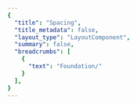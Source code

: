 ```yaml
---
{
  "title": "Spacing",
  "title_metadata": false,
  "layout_type": "LayoutComponent",
  "summary": false,
  "breadcrumbs": [
    {
      "text": "Foundation/"
    }
  ],
}
---
```


<cdr-doc-tabs :labels="['Overview', 'Guidelines']">
<template slot="Overview">
<cdr-doc-table-of-contents-shell>


Cedar provides easy-to-use, preset values to apply consistent spacing within and between components. Spacing tokens help maintain a cohesive visual style across all REI properties by:
- Stores pixel values that are converted to the proper spacing unit for web and native platforms 
- Specifies a hierarchical and semantically defined system

Spacing symbols are available within the Cedar UI Toolkit and directly reflect the token names in the code ensuring a more efficient handoff between design and development. 

<br> 
<hr>

Web and mobile spacing tokens have identical values but the naming pattern differs. For example, spacing token names are:
- **For Web:** cdr-space-one-and-a-half-x
- **For Android:** cdr_space_one_and_a_half_x
- **For iOS:** CdrSpaceOneAndAHalfX

<br>

## Default Spacing 
These spacing values are in use throughout Cedar components and design recommendations. Use these tokens to keep consistent spatial concepts.
<br>

<space-example name="cdr-space-eighth-x" />
<table>
  <tbody>
    <tr>
      <td width=280>cdr-space-eighth-x </td>
      <td>2px </td>
    </tr>
  </tbody>
</table>

<br>

<space-example name="cdr-space-quarter-x" />
<table>
  <tbody>
    <tr>
      <td width=280>cdr-space-quarter-x </td>
      <td>4px </td>
    </tr>
  </tbody>
</table>

<br>

<space-example name="cdr-space-half-x" />
<table>
  <tbody>
    <tr>
      <td width=280>cdr-space-half-x </td>
      <td>8px </td>
    </tr>
  </tbody>
</table>

<br>

<space-example name="cdr-space-three-quarter-x" />
<table>
  <tbody>
    <tr>
      <td width=280>cdr-space-three-quarter-x </td>
      <td>12px </td>
    </tr>
  </tbody>
</table>

<br>

<space-example name="cdr-space-one-x" />
<table>
  <tbody>
    <tr>
      <td width=280>cdr-space-one-x </td>
      <td>16px </td>
    </tr>
  </tbody>
</table>

<br>

<space-example name="cdr-space-one-and-a-half-x" />
<table>
  <tbody>
    <tr>
      <td width=280>cdr-space-one-and-a-half-x </td>
      <td>24px </td>
    </tr>
  </tbody>
</table>

<br>

<space-example name="cdr-space-two-x" />
<table>
  <tbody>
    <tr>
      <td width=280>cdr-space-two-x </td>
      <td>32px </td>
    </tr>
  </tbody>
</table>

<br>

<space-example name="cdr-space-four-x" />
<table>
  <tbody>
    <tr>
      <td width=280>cdr-space-four-x </td>
      <td>64px </td>
    </tr>
  </tbody>
</table>

<br>
<hr>

## Base Inset

Use to create a consistent space **within** the content container:
- All four sides have equal values
- Base Inset token value is 16 pixels 
- Options range from 2 pixels to 64 pixels
- Default spacing model
- Examples: <cdr-link :href="$withBase('/components/buttons/')">Buttons</cdr-link>, <cdr-link :href="$withBase('/components/data-tables/')">Data Tables</cdr-link>, and <cdr-link :href="$withBase('/components/tabs/')">Tabs</cdr-link> 

<hr>
  
<br>

<space-example name="cdr-space-inset-eighth-x" />
<table>
  <tbody>
    <tr>
      <td width=320>cdr-space-inset-eighth-x </td>
      <td>2px </td>
    </tr>
  </tbody>
</table>

<br>

<space-example name="cdr-space-inset-quarter-x" />
<table>
  <tbody>
    <tr>
      <td width=320>cdr-space-inset-quarter-x </td>
      <td>4px </td>
    </tr>
  </tbody>
</table>

<br>

<space-example name="cdr-space-inset-half-x" />
<table>
  <tbody>
    <tr>
      <td width=320>cdr-space-inset-half-x </td>
      <td>8px </td>
    </tr>
  </tbody>
</table>

<br>

<space-example name="cdr-space-inset-three-quarter-x" />
<table>
  <tbody>
    <tr>
      <td width=320>cdr-space-inset-three-quarter-x </td>
      <td>12px </td>
    </tr>
  </tbody>
</table>

<br>

<space-example name="cdr-space-inset-one-x" />
<table>
  <tbody>
    <tr>
      <td width=320>cdr-space-inset-one-x </td>
      <td>16px </td>
    </tr>
  </tbody>
</table>

<br>

<space-example name="cdr-space-inset-one-and-a-half-x" />
<table>
  <tbody>
    <tr>
      <td width=320>cdr-space-inset-one-and-a-half-x </td>
      <td>24px </td>
    </tr>
  </tbody>
</table>

<br>

<space-example name="cdr-space-inset-two-x" />
<table>
  <tbody>
    <tr>
      <td width=320>cdr-space-inset-two-x </td>
      <td>32px </td>
    </tr>
  </tbody>
</table>

<br>

<space-example name="cdr-space-inset-four-x" />
<table>
  <tbody>
    <tr>
      <td width=320>cdr-space-inset-four-x </td>
      <td>64px </td>
    </tr>
  </tbody>
</table>


<br>
<hr>

## Inset - Squish
Use to create a compact vertical space **within** the content container:
- Reduces top and bottom padding by 50% relative to left and right padding
- Options range from:
  - 0 to 32 pixels for top and bottom values
  - 2 pixels to 64 pixels for left and right values
- Compact spacing model, best used with stacking lists or menu items
- Examples: Compact versions for <cdr-link :href="$withBase('/components/accordion/')">Accordion</cdr-link> and <cdr-link :href="$withBase('/components/lists/')">Lists</cdr-link>   

<br>

<space-example name="cdr-space-inset-eighth-x-squish" />
<table>
  <tbody>
    <tr>
      <td width=440><b>cdr-space-inset-eighth-x-squish </b> </td>
      <td>0 2px</td>
    </tr>
    <tr>
      <td width=440>cdr-space-inset-eighth-x-squish-top-bottom </td>
      <td>0 </td>
    </tr>
    <tr>
      <td width=440>cdr-space-inset-eighth-x-squish-left-right </td>
      <td>2px </td>
    </tr>
  </tbody>
</table>

<br>

<space-example name="cdr-space-inset-quarter-x-squish" />
<table>
  <tbody>
    <tr>
      <td width=440><b>cdr-space-inset-quarter-x-squish </b> </td>
      <td>2px 4px</td>
    </tr>
    <tr>
      <td width=440>cdr-space-inset-quarter-x-squish-top-bottom </td>
      <td>2px </td>
    </tr>
    <tr>
      <td width=440>cdr-space-inset-quarter-x-squish-left-right </td>
      <td>4px </td>
    </tr>
  </tbody>
</table>

<br>

<space-example name="cdr-space-inset-half-x-squish" />
<table>
  <tbody>
    <tr>
      <td width=440><b>cdr-space-inset-half-x-squish </b> </td>
      <td>4px 8px</td>
    </tr>
    <tr>
      <td width=440>cdr-space-inset-half-x-squish-top-bottom </td>
      <td>4px </td>
    </tr>
    <tr>
      <td width=440>cdr-space-inset-half-x-squish-left-right </td>
      <td>8px </td>
    </tr>
  </tbody>
</table>

<br>

<space-example name="cdr-space-inset-three-quarter-x-squish" />
<table>
  <tbody>
    <tr>
      <td width=440><b>cdr-space-inset-three-quarter-x-squish </b> </td>
      <td>6px 12px</td>
    </tr>
    <tr>
      <td width=440>cdr-space-inset-three-quarter-x-squish-top-bottom </td>
      <td>6px </td>
    </tr>
    <tr>
      <td width=440>cdr-space-inset-three-quarter-x-squish-left-right </td>
      <td>12px </td>
    </tr>
  </tbody>
</table>

<br>

<space-example name="cdr-space-inset-one-x-squish" />
<table>
  <tbody>
    <tr>
      <td width=440><b>cdr-space-inset-one-x-squish </b> </td>
      <td>8px 16px</td>
    </tr>
    <tr>
      <td width=440>cdr-space-inset-one-x-squish-top-bottom </td>
      <td>8px </td>
    </tr>
    <tr>
      <td width=440>cdr-space-inset-one-x-squish-left-right </td>
      <td>16px </td>
    </tr>
  </tbody>
</table>

<br>

<space-example name="cdr-space-inset-one-and-a-half-x-squish" />
<table>
  <tbody>
    <tr>
      <td width=440><b>cdr-space-inset-one-and-a-half-x-squish </b> </td>
      <td>12px 24px</td>
    </tr>
    <tr>
      <td width=440>cdr-space-inset-one-and-a-half-x-squish-top-bottom </td>
      <td>12px </td>
    </tr>
    <tr>
      <td width=440>cdr-space-inset-one-and-a-half-x-squish-left-right </td>
      <td>24px </td>
    </tr>
  </tbody>
</table>

<br>

<space-example name="cdr-space-inset-two-x-squish" />
<table>
  <tbody>
    <tr>
      <td width=440><b>cdr-space-inset-two-x-squish </b> </td>
      <td>16px 32px</td>
    </tr>
    <tr>
      <td width=440>cdr-space-inset-two-x-squish-top-bottom </td>
      <td>16px </td>
    </tr>
    <tr>
      <td width=440>cdr-space-inset-two-x-squish-left-right </td>
      <td>32px </td>
    </tr>
  </tbody>
</table>

<br>

<space-example name="cdr-space-inset-four-x-squish" />
<table>
  <tbody>
    <tr>
      <td width=440><b>cdr-space-inset-four-x-squish </b> </td>
      <td>32px 64px</td>
    </tr>
    <tr>
      <td width=440>cdr-space-inset-four-x-squish-top-bottom </td>
      <td>32px </td>
    </tr>
    <tr>
      <td width=440>cdr-space-inset-four-x-squish-left-right </td>
      <td>64px </td>
    </tr>
  </tbody>
</table>


<br>
<hr>


## Inset - Stretch
Use to create an expanded vertical space **within** the content container:
- Increases top and bottom padding by 50% relative to left and right padding
- Options range from:
  - 4 pixels to 96 pixels for top and bottom values
  - 2 pixels to 64 pixels for left and right values
- Expanded spacing model, best used with multi-line input (textareas) or other form elements 
- Example: Large version for <cdr-link :href="$withBase('/components/input/')">Inputs</cdr-link>  

<br>

<space-example name="cdr-space-inset-eighth-x-stretch" />
<table>
  <tbody>
    <tr>
      <td width=440><b>cdr-space-inset-eighth-x-stretch </b> </td>
      <td>4px 2px</td>
    </tr>
    <tr>
      <td width=440>cdr-space-inset-eighth-x-stretch-top-bottom </td>
      <td>4px </td>
    </tr>
    <tr>
      <td width=440>cdr-space-inset-eighth-x-stretch-left-right </td>
      <td>2px </td>
    </tr>
  </tbody>
</table>

<br>

<space-example name="cdr-space-inset-quarter-x-stretch" />
<table>
  <tbody>
    <tr>
      <td width=440><b>cdr-space-inset-quarter-x-stretch </b> </td>
      <td>6px 4px</td>
    </tr>
    <tr>
      <td width=440>cdr-space-inset-quarter-x-stretch-top-bottom </td>
      <td>6px </td>
    </tr>
    <tr>
      <td width=440>cdr-space-inset-quarter-x-stretch-left-right </td>
      <td>4px </td>
    </tr>
  </tbody>
</table>

<br>

<space-example name="cdr-space-inset-half-x-stretch" />
<table>
  <tbody>
    <tr>
      <td width=440><b>cdr-space-inset-half-x-stretch </b> </td>
      <td>12px 8px</td>
    </tr>
    <tr>
      <td width=440>cdr-space-inset-half-x-stretch-top-bottom </td>
      <td>12px </td>
    </tr>
    <tr>
      <td width=440>cdr-space-inset-half-x-stretch-left-right </td>
      <td>8px </td>
    </tr>
  </tbody>
</table>

<br>

<space-example name="cdr-space-inset-three-quarter-x-stretch" />
<table>
  <tbody>
    <tr>
      <td width=440><b>cdr-space-inset-three-quarter-x-stretch </b> </td>
      <td>18px 12px</td>
    </tr>
    <tr>
      <td width=440>cdr-space-inset-three-quarter-x-stretch-top-bottom </td>
      <td>18px </td>
    </tr>
    <tr>
      <td width=440>cdr-space-inset-three-quarter-x-stretch-left-right </td>
      <td>12px </td>
    </tr>
  </tbody>
</table>

<br>

<space-example name="cdr-space-inset-one-x-stretch" />
<table>
  <tbody>
    <tr>
      <td width=440><b>cdr-space-inset-one-x-stretch </b> </td>
      <td>24px 16px</td>
    </tr>
    <tr>
      <td width=440>cdr-space-inset-one-x-stretch-top-bottom </td>
      <td>24px </td>
    </tr>
    <tr>
      <td width=440>cdr-space-inset-one-x-stretch-left-right </td>
      <td>16px </td>
    </tr>
  </tbody>
</table>

<br>

<space-example name="cdr-space-inset-one-and-a-half-x-stretch" />
<table>
  <tbody>
    <tr>
      <td width=440><b>cdr-space-inset-one-and-a-half-x-stretch </b> </td>
      <td>36px 24px</td>
    </tr>
    <tr>
      <td width=440>cdr-space-inset-one-and-a-half-x-stretch-top-bottom </td>
      <td>36px </td>
    </tr>
    <tr>
      <td width=440>cdr-space-inset-one-and-a-half-x-stretch-left-right </td>
      <td>24px </td>
    </tr>
  </tbody>
</table>

<br>

<space-example name="cdr-space-inset-two-x-stretch" />
<table>
  <tbody>
    <tr>
      <td width=440><b>cdr-space-inset-two-x-stretch </b> </td>
      <td>48px 32px</td>
    </tr>
    <tr>
      <td width=440>cdr-space-inset-two-x-stretch-top-bottom </td>
      <td>48px </td>
    </tr>
    <tr>
      <td width=440>cdr-space-inset-two-x-stretch-left-right </td>
      <td>32px </td>
    </tr>
  </tbody>
</table>

<br>

<space-example name="cdr-space-inset-four-x-stretch" />
<table>
  <tbody>
    <tr>
      <td width=440><b>cdr-space-inset-four-x-stretch </b> </td>
      <td>96px 64px</td>
    </tr>
    <tr>
      <td width=440>cdr-space-inset-four-x-stretch-top-bottom </td>
      <td>96px </td>
    </tr>
    <tr>
      <td width=440>cdr-space-inset-four-x-stretch-left-right </td>
      <td>64px </td>
    </tr>
  </tbody>
</table>


<br>
<hr>


</cdr-doc-table-of-contents-shell>
</template>



<template slot="Guidelines">
<cdr-doc-table-of-contents-shell>


The Cedar spacing system is based on 16px units. The scaling system uses fractions and multiples of the base size (16px). The result is easy to understand. Please note that 1 rem equals 10 pixels. 

<br>

| System Scale        | Pixel Values        | Rem Values        |
| :------------------ | :------------------ | :---------------- |
| 1/8 space           | 2px                 | 0.2rem            | 
| 1/4 space           | 4px                 | 0.4rem            | 
| 1/2 space           | 8px                 | 0.8rem            | 
| 3/4 space           | 12px                | 1.2rem            | 
| 1 space             | 16px                | 1.6rem            | 
| 1  1/2  spaces      | 24px                | 2.4rem            | 
| 2 spaces            | 32px                | 3.2rem            | 
| 4 spaces            | 64px                | 6.4rem            | 

<br>

### Inset

An inset is intended to provide space within the content container. It defines how the typography, images, icons, and any content is separated from the edge. Cedar provides different options for inset tokens:

<cdr-img class="cdr-doc-article-img" :src="$withBase(`/spacing/inset-options.gif`)" alt="examples demoing spacing of inset, inset squish, and inset stretch" />

<br>

### Inset - Base
The base `inset` tokens have all four sides matching in value, resulting in consistent space within the container. The base inset is 16px with options ranging from 2px to 64px. Names are tied to the base 16 and increase or decrease accordingly.

<cdr-img class="cdr-doc-article-img" :src="$withBase(`/spacing/inset.jpg`)" alt="inset examples"/>

<br>

### Inset - Squish
An `inset-squish` reduces top and bottom spacing by 50% relative to the default inset value, resulting in a vertically condensed visual display.

<cdr-img class="cdr-doc-article-img" :src="$withBase(`/spacing/inset-squish.gif`)" alt="inset squish examples"/>

<br>

### Inset - Stretch
An `inset-stretch` increases top and bottom spacing by 50% relative to the default inset value, resulting in a vertically expanded visual display.

<cdr-img class="cdr-doc-article-img" :src="$withBase(`/spacing/inset-stretch.gif`)" alt="inset stretch examples"/>

<br>
<hr>


</cdr-doc-table-of-contents-shell>
</template>

</cdr-doc-tabs>

